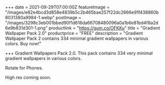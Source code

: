 +++
date = 2021-09-29T07:00:00Z
featureImage = "/images/e62e4bcd3d858e4839b5c2b465bae257f22dc2666e91f438860b8031380a9984-1.webp"
postImage = "/images/3298c3eb001bbed90f1d616da66708480096a0a1b6e81bd4f8a2d6e9b831d301-1.png"
productlink = "https://gum.co/OFKKu"
title = "Gradient Wallpaper Pack 2.0"
productprice = "FREE"
description = "Gradient Wallpaper Pack 2 contains 334 minimal gradient wallpapers in various colors. Buy now!"

+++
Gradient Wallpapers Pack 2.0. This pack contains 334 very minimal gradient wallpapers in various colors.

Rotate for Phones.

High res coming soon.
